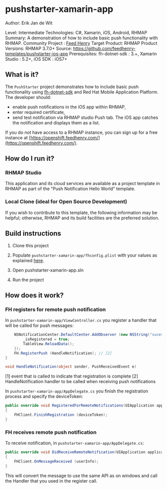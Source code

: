 # pushstarter-xamarin-app

Author: Erik Jan de Wit 

Level: Intermediate 
Technologies: C#, Xamarin, iOS, Android, RHMAP 
Summary: A demonstration of how to include basic push functionality with RHMAP. 
Community Project : [Feed Henry](http://feedhenry.org) 
Target Product: RHMAP 
Product Versions: RHMAP 3.7.0+ 
Source: https://github.com/feedhenry-templates/pushstarter-ios-app 
Prerequisites: fh-dotnet-sdk : 3.+, Xamarin Studio : 5.2+, iOS SDK : iOS7+ 

## What is it?

The ```PushStarter``` project demonstrates how to include basic push functionality using [fh-dotnet-sdk](https://github.com/feedhenry/fh-dotnet-sdk) and Red Hat Mobile Application Platform. The developer should:
- enable push notifications in the iOS app within RHMAP, 
- enter required certificate,
- send test notification via RHMAP studio Push tab.
The iOS app catches the notification and displays them as a list.

If you do not have access to a RHMAP instance, you can sign up for a free instance at [https://openshift.feedhenry.com/](https://openshift.feedhenry.com/).

## How do I run it?  

### RHMAP Studio

This application and its cloud services are available as a project template in RHMAP as part of the "Push Notification Hello World" template.

### Local Clone (ideal for Open Source Development)

If you wish to contribute to this template, the following information may be helpful; otherwise, RHMAP and its build facilities are the preferred solution.

## Build instructions

1. Clone this project

2. Populate ```pushstarter-xamarin-app/fhconfig.plist``` with your values as explained [here](http://docs.feedhenry.com/v3/dev_tools/sdks/ios.html#ios-configure).

3. Open pushstarter-xamarin-app.sln

4. Run the project
 
## How does it work?

### FH registers for remote push notification

In ```pushstarter-xamarin-app/ViewController.cs``` you register a handler that will be called for push messages:

```csharp
	NSNotificationCenter.DefaultCenter.AddObserver (new NSString("sucess_registered"), (NSNotification obj) => { // [1]
		_isRegistered = true;
		TableView.ReloadData();
	});
	FH.RegisterPush (HandleNotification); // [2]
}

void HandleNotification(object sender, PushReceivedEvent e)
```
[1] event that is called to indicate that registration is complete
[2] HandleNotification handler to be called when receiving push notifications

In ```pushstarter-xamarin-app/AppDelegate.cs``` you finish the registration process and specify the deviceToken:

```csharp
public override void RegisteredForRemoteNotifications(UIApplication application, NSData deviceToken)
{
	FHClient.FinishRegistration (deviceToken);
}
```

### FH receives remote push notification

To receive notification, in ```pushstarter-xamarin-app/AppDelegate.cs```:

```csharp
public override void DidReceiveRemoteNotification(UIApplication application, NSDictionary userInfo, Action<UIBackgroundFetchResult> completionHandler)
{
	FHClient.OnMessageReceived (userInfo);
}
```
This will convert the message to use the same API as on windows and call the Handler that you used in the register call.
